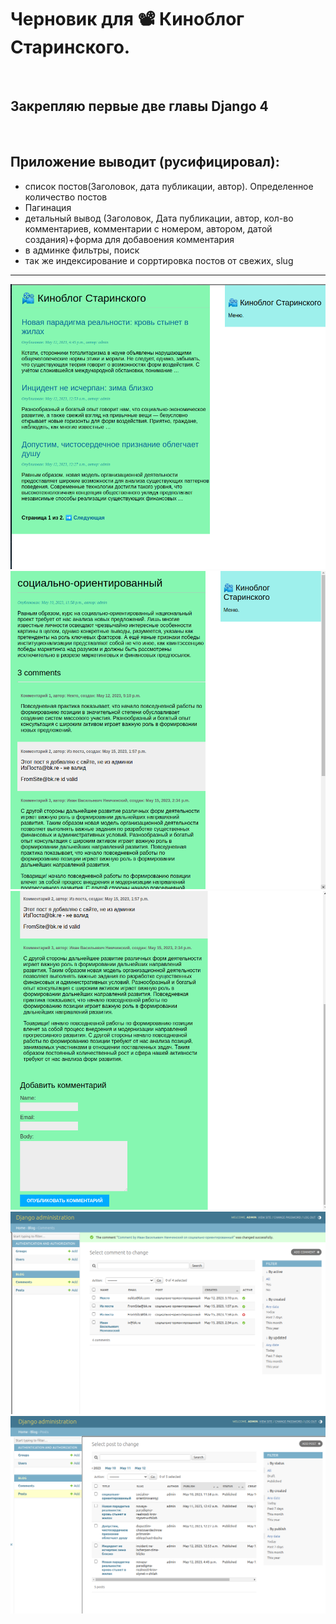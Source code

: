 # Черновик для 📽 Киноблог Старинского. 
<br/>

## Закрепляю первые две главы Django 4
<br/>

## Приложение выводит (русифицировал):
* список постов(Заголовок, дата публикации, автор). Определенное количество постов
* Пагинация
* детальный вывод (Заголовок, Дата публикации, автор, кол-во комментариев, комментарии с номером, автором, датой создания)+форма для добавоения комментария
* в админке фильтры, поиск
* так же индексирование и сорртировка постов от свежих, slug
<hr>




![alt-текст](https://github.com/HeyArtem/django_from_artem/blob/main/pictures/1.png "Exemple 1")
![alt-текст](https://github.com/HeyArtem/django_from_artem/blob/main/pictures/2.png "Exemple 2")
![alt-текст](https://github.com/HeyArtem/django_from_artem/blob/main/pictures/3.png "Exemple 3")
![alt-текст](https://github.com/HeyArtem/django_from_artem/blob/main/pictures/4.png "Exemple 4")
![alt-текст](https://github.com/HeyArtem/django_from_artem/blob/main/pictures/5.png "Exemple 5")

